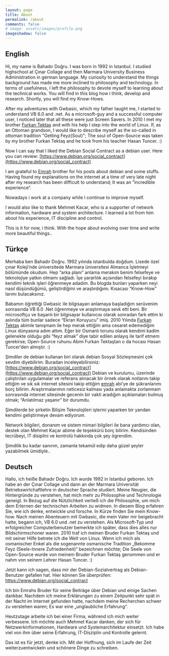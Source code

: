 ```yaml
---
layout: page
title: About 
permalink: /about
comments: false
# image: assets/images/profile.png
imageshadow: false
---
```

## English
Hi, my name is Bahadır Doğru. I was born in 1992 in Istanbul. I studied highschool at Çınar Collage and then Marmara University Business Administration in german language.
My curiosity to understand the things background has made me more inclined to philosophy and technology. In terms of usefulness, I left the philosophy to devote myself to learning about the technical works.
You will find in this blog how i think, develop and research. Shortly, you will find my Know-Hows.

After my adventures with Gwbasic, which my father taught me, I started to understand VB 6.0 and .net. As a microsoft-guy and a successful computer user, I noticed later that all these were just Screen Savers.
In 2010 I met my brother [Furkan Tektaş](http://www.furkantektas.com) and with his help I step into the world of Linux.
If, as an Ottoman grandson, I would like to describe myself as the so-called in ottoman tradition "Getting Feyz(Soul)";
The soul of Open-Source was taken by my brother Furkan Tektaş and he took from his teacher Hasan Tuncer. :)

Now I can say that I liked the Debian Social Contract as a debian user. Here you can review: [https://www.debian.org/social_contract](https://www.debian.org/social_contract)

I am grateful to [Emrah](http://www.emrah.com) brother for his posts about debian and some stuffs.
Having found my explanations on the internet at a time of very late night after my research has been difficult to understand; It was an ”incredible experience“.

Nowadays i work at a company while I continue to improve myself.

I would also like to thank Mehmet Kacar, who is a supporter of network information, hardware and system architecture. I learned a lot from him about his experience, IT discipline and control.

This is it for now, i think.
With the hope about evolving over time and write more beautiful things..

## Türkçe
Merhaba ben Bahadır Doğru. 1992 yılında istanbulda doğdum. Lisede özel çınar Koleji’nde üniversitede Marmara üniversitesi Almanca İşletmeyi bölümünde okudum.
Hep “arka planı” anlama merakım benim felsefeye ve teknolojiye yatkın olmamı sağladı. İşe yararlılık açısından felsefeyi bırakıp kendimi teknik işleri öğrenmeye adadım.
Bu blogda bunları yaparken neyi nasıl düşündüğümü, geliştirdiğimi ve araştırdığımı. Kısacası “Know-How” larımı bulacaksınız.

Babamın öğrettiği Gwbasic ile bilgisayarı anlamaya başladığım serüvenim sonrasında VB 6.0 .Net öğrenmeye ve araştırmaya sevk etti beni.
Bir microsoftçu ve başarılı bir bilgisayar kullanıcısı olarak sonradan fark ettim ki aslında tüm bunlar sadece “Ekran Koruyucu” imiş.
2010 Yılında [Furkan Tektaş](http://www.furkantektas.com) abimle tanışmam ile hep merak ettiğim ama cesaret edemediğim Linux dünyasına adım attım.
Eğer bir Osmanlı torunu olarak kendimi kadim gelenekte olduğu gibi “feyz almak” diye tabir edilen anlayış ile tarif etmem gerekirse;
Open-Source ruhunu Abim Furkan Tektaştan o da hocası Hasan Tuncer’den almıştır. :)

Şimdiler de debian kullanan biri olarak debian Sosyal Sözleşmesini çok sevdim diyebilirim. Buradan inceleyebilirsiniz:  [https://www.debian.org/social_contract](https://www.debian.org/social_contract)
Debian ve kurulumu, üzerinde çalıştırılan uygulamalar ve referans alınacak bir örnek olarak notlarını takip ettiğim ve sık sık internet sitesini takip ettiğim [emrah](http://www.emrah.com) abi’ye de şükranlarımı borç bilirim. Araştırmalarımın neticesiz kalması yada anlamakta zorlanmam sonrasında internet sitesinde gecenin bir vakti aradığım açıklamaları bulmuş olmak; “Anlatılmaz yaşanır” bir durumdu.

Şimdilerde bir şirketin Bilişim Teknolojileri işlerini yaparken bir yandan kendimi geliştirmeye devam ediyorum.

Network bilgileri, donanım ve sistem mimari bilgileri ile bana yardımcı olan, destek olan Mehmet Kaçar abime de teşekkürü borç bilirim. Kendisinden tecrübeyi, IT disiplini ve kontrolü hakkında çok şey ögrendim.

Şimdilik bu kadar sanırım, zamanla tekamül edip daha güzel şeyler yazabilmek ümidiyle..

## Deutsch
Hallo, ich heiße Bahadır Doğru. Ich wurde 1992 in Istanbul geboren.
Ich habe an der Çınar Collage und dann an der Marmara Universität Betriebswirtchaftlehre in deutscher Sprache studiert.
Meine Neugier, die Hintergründe zu verstehen, hat mich mehr zu Philosophie und Technologie geneigt.
In Bezug auf die Nützlichkeit verließ ich die Philosophie, um mich dem Erlernen der technischen Arbeiten zu widmen.
In diesem Blog erfahren Sie, wie ich denke, entwickle und forsche. In Kürze finden Sie mein Know-how.
Nach meinen Abenteuern mit Gwbasic, die mein Vater mir beigebracht hatte, begann ich, VB 6.0 und .net zu verstehen.
Als Microsoft-Typ und erfolgreicher Computerbenutzer bemerkte ich später, dass dies alles nur Bildschirmschoner waren.
2010 traf ich meinen Bruder Furkan Tektaş und mit seiner Hilfe betrete ich die Welt von Linux.
Wenn ich mich als osmanischer Enkel als die sogenannte osmanische Tradition „Bekomme Feyz (Seele-Innere Zufriedenheit)“ bezeichnen möchte; Die Seele von Open-Source wurde von meinem Bruder Furkan Tektaş genommen und er nahm von seinem Lehrer Hasan Tuncer. :)

Jetzt kann ich sagen, dass mir der Debian-Sozialvertrag als Debian-Benutzer gefallen hat. Hier können Sie überprüfen: https://www.debian.org/social_contract

Ich bin Emrahs Bruder für seine Beiträge über Debian und einige Sachen dankbar.
Nachdem ich meine Erklärungen zu einem Zeitpunkt sehr spät in der Nacht im Internet gefunden hatte, nachdem meine Recherchen schwer zu verstehen waren;
Es war eine „unglaubliche Erfahrung“.

Heutzutage arbeite ich bei einer Firma, während ich mich weiter verbessere.
Ich möchte auch Mehmet Kacar danken, der sich für Netzwerkinformationen, Hardware und Systemarchitektur einsetzt.
Ich habe viel von ihm über seine Erfahrung, IT-Disziplin und Kontrolle gelernt.

Das ist es für jetzt, denke ich. Mit der Hoffnung, sich im Laufe der Zeit weiterzuentwickeln und schönere Dinge zu schreiben.

